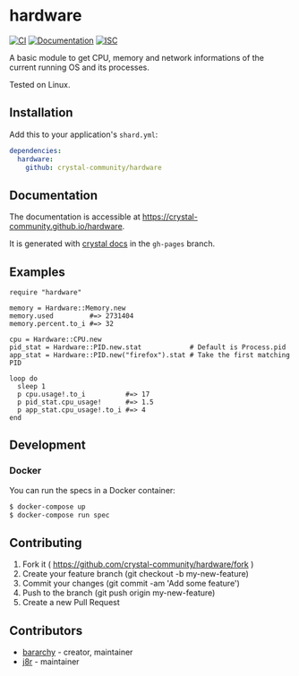 # hardware

[![CI](https://github.com/crystal-community/hardware/workflows/CI/badge.svg)](https://github.com/crystal-community/hardware/actions?query=workflow%3ACI)
[![Documentation](https://github.com/crystal-community/hardware/workflows/Documentation/badge.svg)](https://crystal-community.github.io/hardware)
[![ISC](https://img.shields.io/badge/License-ISC-blue.svg?style=flat-square)](https://en.wikipedia.org/wiki/ISC_license)

A basic module to get CPU, memory and network informations of the current running OS and its processes.

Tested on Linux.

## Installation

Add this to your application's `shard.yml`:

```yaml
dependencies:
  hardware:
    github: crystal-community/hardware
```

## Documentation

The documentation is accessible at https://crystal-community.github.io/hardware.

It is generated with [crystal docs](https://crystal-lang.org/docs/conventions/documenting_code.html) in the `gh-pages` branch.

## Examples

```crystal
require "hardware"

memory = Hardware::Memory.new
memory.used         #=> 2731404
memory.percent.to_i #=> 32

cpu = Hardware::CPU.new
pid_stat = Hardware::PID.new.stat            # Default is Process.pid
app_stat = Hardware::PID.new("firefox").stat # Take the first matching PID

loop do
  sleep 1
  p cpu.usage!.to_i          #=> 17
  p pid_stat.cpu_usage!      #=> 1.5
  p app_stat.cpu_usage!.to_i #=> 4
end
```
## Development

### Docker

You can run the specs in a Docker container:

```sh
$ docker-compose up
$ docker-compose run spec
```

## Contributing

1. Fork it ( https://github.com/crystal-community/hardware/fork )
2. Create your feature branch (git checkout -b my-new-feature)
3. Commit your changes (git commit -am 'Add some feature')
4. Push to the branch (git push origin my-new-feature)
5. Create a new Pull Request

## Contributors

- [bararchy](https://github.com/bararchy) - creator, maintainer   
- [j8r](https://github.com/j8r) - maintainer  
